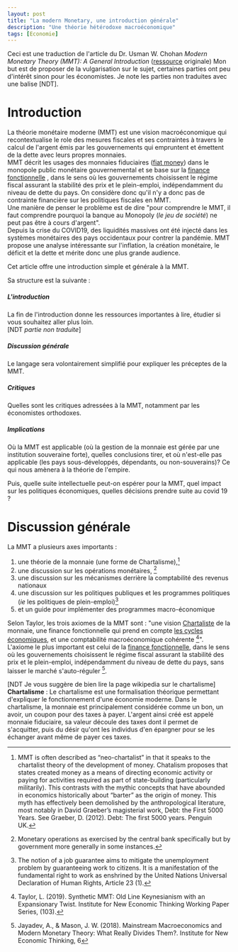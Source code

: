 ```yaml
---
layout: post
title: "La modern Monetary, une introduction générale"
description: "Une théorie hétérodoxe macroéconomique"
tags: [Economie]
---
```


Ceci est une traduction de l'article du Dr. Usman W. Chohan *Modern Monetary Theory (MMT): A General Introduction* ([ressource](/sources/Modern%20Monetary%20Theory%20-%20A%20general%20Introduction.pdf) originale)
Mon but est de proposer de la vulgarisation sur le sujet, certaines parties ont peu d'intérêt sinon pour les économistes.
Je note les parties non traduites avec une balise [NDT].


# Introduction

La théorie monétaire moderne (MMT) est une vision macroéconomique qui recontextualise le role des mesures
fiscales et ses contraintes à travers le calcul de l'argent émis par les gouvernements qui empruntent et émettent
de la dette avec leurs propres monnaies.       
MMT décrit les usages des monnaies fiduciaires ([fiat money](https://fr.wikipedia.org/wiki/Monnaie_fiduciaire))
dans le monopole public monétaire gouvernemental et se base sur la [finance fonctionnelle](https://fr.wikipedia.org/wiki/Finance_fonctionnelle)
, dans le sens où les gouvernements choisissent le régime fiscal assurant la stabilité des prix et le
plein-emploi, indépendamment du niveau de dette du pays. On considère donc qu'il n'y a donc pas de contrainte
financière sur les politiques fiscales en MMT.    
Une manière de penser le problème est de dire "pour comprendre le MMT, il faut comprendre pourquoi la banque
au Monopoly (*le jeu de société*) ne peut pas être à cours d'argent".      
Depuis la crise du COVID19, des liquidités massives ont été injecté dans les systèmes monétaires des pays occidentaux
pour contrer la pandémie. MMT propose une analyse intéressante sur l'inflation, la création monétaire,
le déficit et la dette et mérite donc une plus grande audience.

Cet article offre une introduction simple et générale à la MMT.       

Sa structure est la suivante :

##### L'introduction
La fin de l'introduction donne les ressources importantes à lire, étudier si vous souhaitez aller plus loin.   
[NDT _partie non traduite_]

##### Discussion générale  
Le langage sera volontairement simplifié pour expliquer les préceptes de la MMT.

##### Critiques
Quelles sont les critiques adressées à la MMT, notamment par les économistes orthodoxes.

##### Implications
Où la MMT est applicable (où la gestion de la monnaie est gérée par une institution souveraine forte), quelles
conclusions tirer, et où n'est-elle pas applicable (les pays sous-développés, dépendants, ou non-souverains)?
Ce qui nous amènera à la théorie de l'empire.

Puis, quelle suite intellectuelle peut-on espérer pour la MMT, quel impact sur les politiques économiques, 
quelles décisions prendre suite au covid 19 ?

# Discussion générale

La MMT a plusieurs axes importants : 
1. une théorie de la monnaie (une forme de Chartalisme),[^1]
2. une discussion sur les opérations monétaires, [^2] 
3. une discussion sur les mécanismes derrière la comptabilité des revenus nationaux
4. une discussion sur les politiques publiques et les programmes politiques (_ie_ les politiques de plein-emploi)[^3]
5. et un guide pour implémenter des programmes macro-économique 

Selon Taylor, les trois axiomes de la MMT sont : "une vision [Chartaliste](https://fr.wikipedia.org/wiki/Chartalisme) de la monnaie, une finance fonctionnelle qui prend en
compte [les cycles économiques](https://fr.wikipedia.org/wiki/Cycle_%C3%A9conomique), et une comptabilité macroéconomique
cohérente [^4]". L'axiome le plus important est celui de la [finance fonctionnelle](https://fr.wikipedia.org/wiki/Finance_fonctionnelle), dans le sens où les
gouvernements choisissent le régime fiscal assurant la stabilité des prix et le plein-emploi, indépendamment 
du niveau de dette du pays, sans laisser le marché s'auto-réguler [^5].

[NDT Je vous suggère de bien lire la page wikipedia sur le chartalisme]            
**Chartalisme** : Le chartalisme est une formalisation théorique permettant d'expliquer le fonctionnement d'une économie
moderne. Dans le chartalisme, la monnaie est principalement considérée comme un bon, un avoir, un coupon pour des taxes à payer.
L'argent ainsi créé est appelé monnaie fiduciaire, sa valeur découle des taxes dont il permet de s'acquitter, puis
du désir qu'ont les individus d'en épargner pour se les échanger avant même de payer ces taxes.



[^1]: MMT is often described as “neo-chartalist” in that it speaks to the chartalist theory of the development of money. Chatalism proposes that states created money as a means of directing economic activity or paying for activities required as part of state-building (particularly militarily). This contrasts with the mythic concepts that have abounded in economics historically about “barter” as the origin of money. This myth has effectively been demolished by the anthropological literature, most notably in David Graeber’s magisterial work, Debt: the First 5000 Years. See Graeber, D. (2012). Debt: The first 5000 years. Penguin UK.
[^2]: Monetary operations as exercised by the central bank specifically but by government more generally in some instances.
[^3]: The notion of a job guarantee aims to mitigate the unemployment problem by guaranteeing work to citizens. It is a manifestation of the fundamental right to work as enshrined by the United Nations Universal Declaration of Human Rights, Article 23 (1).
[^4]: Taylor, L. (2019). Synthetic MMT: Old Line Keynesianism with an Expansionary Twist. Institute for New Economic Thinking Working Paper Series, (103).
[^5]: Jayadev, A., & Mason, J. W. (2018). Mainstream Macroeconomics and Modern Monetary Theory: What Really Divides Them?. Institute for New Economic Thinking, 6

